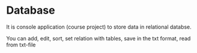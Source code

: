 # Database

It is console application (course project) to store data in relational databse.

You can add, edit, sort, set relation with tables, save in the txt format, read from txt-file 
